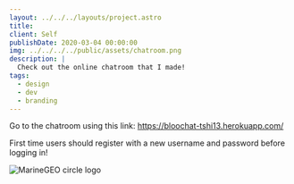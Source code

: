 ```yaml
---
layout: ../../../layouts/project.astro
title: 
client: Self
publishDate: 2020-03-04 00:00:00
img: ../../../../public/assets/chatroom.png
description: |
  Check out the online chatroom that I made! 
tags:
  - design
  - dev
  - branding
---
```


Go to the chatroom using this link: https://bloochat-tshi13.herokuapp.com/

First time users should register with a new username and password before logging in!

![MarineGEO circle logo](/assets/frisbee.jpg   "MarineGEO logo")

